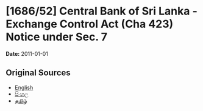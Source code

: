 # [1686/52] Central Bank of Sri Lanka - Exchange Control Act (Cha 423) Notice under Sec. 7

**Date:** 2011-01-01

## Original Sources

- [English](https://documents.gov.lk/view/extra-gazettes/2011/1/1686-52_E.pdf)
- [සිංහල](https://documents.gov.lk/view/extra-gazettes/2011/1/1686-52_S.pdf)
- [தமிழ்](https://documents.gov.lk/view/extra-gazettes/2011/1/1686-52_T.pdf)
